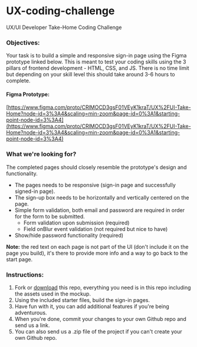# UX-coding-challenge

UX/UI Developer Take-Home Coding Challenge

### Objectives:

Your task is to build a simple and responsive sign-in page using the Figma prototype linked below. This is meant to test your coding skills using the 3 pillars of frontend development - HTML, CSS, and JS. There is no time limit but depending on your skill level this should take around 3-6 hours to complete.

#### Figma Prototype:

[https://www.figma.com/proto/CRlMOCD3gsF01VEyK1kraT/UX%2FUI-Take-Home?node-id=3%3A4&scaling=min-zoom&page-id=0%3A1&starting-point-node-id=3%3A4](https://www.figma.com/proto/CRlMOCD3gsF01VEyK1kraT/UX%2FUI-Take-Home?node-id=3%3A4&scaling=min-zoom&page-id=0%3A1&starting-point-node-id=3%3A4)

### What we're looking for?

The completed pages should closely resemble the prototype's design and functionality.

- The pages needs to be responsive (sign-in page and successfully signed-in page).
- The sign-up box needs to be horizontally and vertically centered on the page.
- Simple form validation, both email and password are required in order for the form to be submitted.
  - Form validation upon submission (required)
  - Field onBlur event validation (not required but nice to have)
- Show/hide password functionality (required)

**Note:** the red text on each page is not part of the UI (don't include it on the page you build), it's there to provide more info and a way to go back to the start page.

### Instructions:

1. Fork or [download](https://github.com/xtianares/UX-coding-challenge/archive/refs/heads/main.zip) this repo, everything you need is in this repo including the assets used in the mockup.
2. Using the included starter files, build the sign-in pages.
3. Have fun with it, you can add additional features if you're being adventurous.
4. When you're done, commit your changes to your own Github repo and send us a link.
5. You can also send us a .zip file of the project if you can't create your own Github repo.
